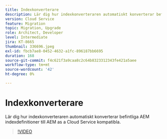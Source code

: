 ```yaml
---
title: Indexkonverterare
description: Lär dig hur indexkonverteraren automatiskt konverterar befintliga AEM indexdefinitioner till AEM as a Cloud Service kompatibla.
version: Cloud Service
feature: Migration
topic: Migration, Upgrade
role: Architect, Developer
level: Intermediate
jira: KT-8665
thumbnail: 336696.jpeg
exl-id: fbcb7ae8-0452-4632-a1fc-896187bb6695
duration: 168
source-git-commit: f4c621f3a9caa8c2c64b8323312343fe421a5aee
workflow-type: tm+mt
source-wordcount: '42'
ht-degree: 0%

---
```


# Indexkonverterare

Lär dig hur indexkonverteraren automatiskt konverterar befintliga AEM indexdefinitioner till AEM as a Cloud Service kompatibla.

>[!VIDEO](https://video.tv.adobe.com/v/336696?quality=12&learn=on)
